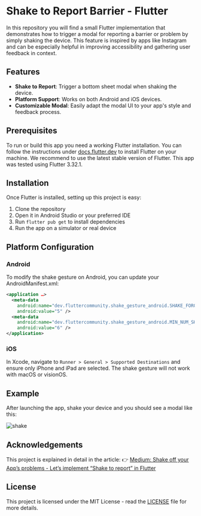 # Shake to Report Barrier - Flutter
In this repository you will find a small Flutter implementation that demonstrates how to trigger a modal for reporting a barrier or problem by simply shaking the device. This feature is inspired by apps like Instagram and can be especially helpful in improving accessibility and gathering user feedback in context.

## Features
- **Shake to Report**: Trigger a bottom sheet modal when shaking the device.
- **Platform Support**: Works on both Android and iOS devices.
- **Customizable Modal**: Easily adapt the modal UI to your app's style and feedback process.

## Prerequisites
To run or build this app you need a working Flutter installation. You can follow the instructions under [docs.flutter.dev](https://docs.flutter.dev/get-started/install) to install Flutter on your machine. We recommend to use the latest stable version of Flutter.
This app was tested using Flutter 3.32.1.

## Installation
Once Flutter is installed, setting up this project is easy:
1. Clone the repository
2. Open it in Android Studio or your preferred IDE
3. Run `flutter pub get` to install dependencies
4. Run the app on a simulator or real device

## Platform Configuration
### Android
To modify the shake gesture on Android, you can update your AndroidManifest.xml:

```xml
<application …>
  <meta-data
    android:name="dev.fluttercommunity.shake_gesture_android.SHAKE_FORCE"
    android:value="5" />
  <meta-data
    android:name="dev.fluttercommunity.shake_gesture_android.MIN_NUM_SHAKES"
    android:value="6" />
</application>
```

### iOS
In Xcode, navigate to `Runner > General > Supported Destinations` and ensure only iPhone and iPad are selected. The shake gesture will not work with macOS or visionOS.

## Example
After launching the app, shake your device and you should see a modal like this:

![shake](https://github.com/user-attachments/assets/bf0a128f-d15d-4851-9d36-4fc85b93e12a)

## Acknowledgements
This project is explained in detail in the article:
👉 [Medium: Shake off your App’s problems - Let’s implement “Shake to report” in Flutter](https://medium.com/@mobileatexxeta/shake-off-your-apps-problems-5c81a6c6d9aa)

## License
This project is licensed under the MIT License - read the [LICENSE](LICENSE) file for more details.
